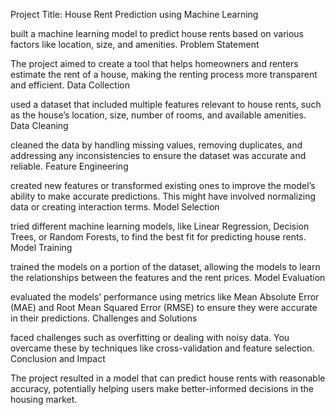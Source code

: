 Project Title: House Rent Prediction using Machine Learning

built a machine learning model to predict house rents based on various factors like location, size, and amenities.
Problem Statement

The project aimed to create a tool that helps homeowners and renters estimate the rent of a house, making the renting process more transparent and efficient.
Data Collection

used a dataset that included multiple features relevant to house rents, such as the house’s location, size, number of rooms, and available amenities.
Data Cleaning

cleaned the data by handling missing values, removing duplicates, and addressing any inconsistencies to ensure the dataset was accurate and reliable.
Feature Engineering

created new features or transformed existing ones to improve the model’s ability to make accurate predictions. This might have involved normalizing data or creating interaction terms.
Model Selection

tried different machine learning models, like Linear Regression, Decision Trees, or Random Forests, to find the best fit for predicting house rents.
Model Training

trained the models on a portion of the dataset, allowing the models to learn the relationships between the features and the rent prices.
Model Evaluation

evaluated the models’ performance using metrics like Mean Absolute Error (MAE) and Root Mean Squared Error (RMSE) to ensure they were accurate in their predictions.
Challenges and Solutions

faced challenges such as overfitting or dealing with noisy data. You overcame these by techniques like cross-validation and feature selection.
Conclusion and Impact

The project resulted in a model that can predict house rents with reasonable accuracy, potentially helping users make better-informed decisions in the housing market.
